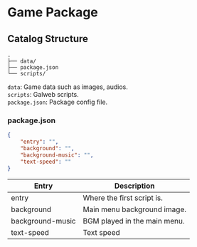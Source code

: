 # Game Package
## Catalog Structure
```
.
├── data/
├── package.json
└── scripts/
```
`data`: Game data such as images, audios.  
`scripts`: Galweb scripts.  
`package.json`: Package config file.
### package.json
```json
{
    "entry": "",
    "background": "",
    "background-music": "",
    "text-speed": ""
}
```
|Entry           |Description                 |
|----------------|----------------------------|
|entry           |Where the first script is.  |
|background      |Main menu background image. |
|background-music|BGM played in the main menu.|
|text-speed      |Text speed                  |
